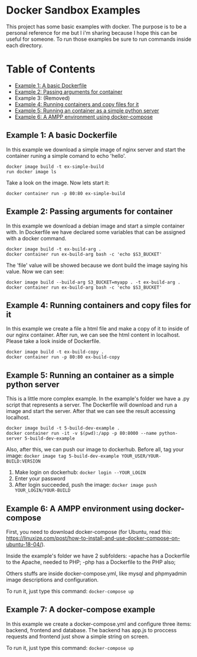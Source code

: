 # Docker Sandbox Examples
This project has some basic examples with docker. The purpose is to be a personal reference for me but I i'm sharing because I hope this can be useful for someone. To run those examples be sure to run commands inside each directory.

# Table of Contents
- [Example 1: A basic Dockerfile](#1-build-first-example)
- [Example 2: Passing arguments for container](#2-build-with-arg-example)
- Example 3: (Removed)
- [Example 4: Running containers and copy files for it](#4-build-with-copy-example)
- [Example 5: Running an container as a simple python server](#5-build-dev-example)
- [Example 6: A AMPP environment using docker-compose](#x-ampp-environment-docker-compose)

## <a name="1-build-first-example">Example 1: A basic Dockerfile</a>
In this example we download a simple image of nginx server and start the container runing a simple comand to echo 'hello'.

```
docker image build -t ex-simple-build
run docker image ls
```
Take a look on the image. Now lets start it:
```
docker container run -p 80:80 ex-simple-build
```

## <a name="2-build-with-arg-example">Example 2: Passing arguments for container</a>
In this example we download a debian image and start a simple container with. In Dockerfile we have declared some variables that can be assigned with a docker command.

```
docker image build -t ex-build-arg .
docker container run ex-build-arg bash -c 'echo $S3_BUCKET'
```
The 'file' value will be showed because we dont build the image saying his value. Now we can see:
```
docker image build --build-arg S3_BUCKET=myapp . -t ex-build-arg .
docker container run ex-build-arg bash -c 'echo $S3_BUCKET'
```

## <a name="4-build-with-copy-example">Example 4: Running containers and copy files for it</a>
In this example we create a file a html file and make a copy of it to inside of our nginx container. After run, we can see the html content in localhost. Please take a look inside of Dockerfile.

```
docker image build -t ex-build-copy .
docker container run -p 80:80 ex-build-copy
```

## <a name="5-build-dev-example">Example 5: Running an container as a simple python server</a>
This is a little more complex example. In the example's folder we have a .py script that represents a server. The Dockerfile will download and run a image and start the server. After that we can see the result accessing localhost.

```
docker image build -t 5-build-dev-example .
docker container run -it -v $(pwd):/app -p 80:8000 --name python-server 5-build-dev-example
```

Also, after this, we can push our image to dockerhub.
Before all, tag your image:
```docker image tag 5-build-dev-example YOUR_USER/YOUR-BUILD:VERSION```

1) Make login on dockerhub:
```docker login --YOUR_LOGIN```
2) Enter your password
3) After login succeeded, push the image:
```docker image push YOUR_LOGIN/YOUR-BUILD```

## <a name="x-ampp-environment-docker-compose">Example 6: A AMPP environment using docker-compose</a>

First, you need to download docker-compose (for Ubuntu, read this: https://linuxize.com/post/how-to-install-and-use-docker-compose-on-ubuntu-18-04/).

Inside the example's folder we have 2 subfolders:
-apache has a Dockerfile to the Apache, needed to PHP;
-php has a Dockerfile to the PHP also;

Others stuffs are inside docker-compose.yml, like mysql and phpmyadmin image descriptions and configuration. 

To run it, just type this command:
```docker-compose up```

## <a name="7-docker-compose-example">Example 7: A docker-compose example</a>
In this example we create a docker-compose.yml and configure three items: backend, frontend and database. The backend has app.js to proccess requests and frontend just show a simple string on screen.

To run it, just type this command:
```docker-compose up``` 